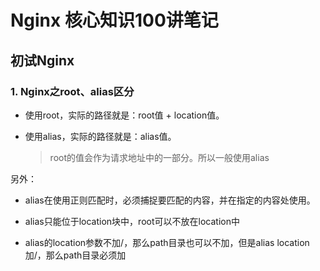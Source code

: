 # Nginx 核心知识100讲笔记

## 初试Nginx

### 1. Nginx之root、alias区分

- 使用root，实际的路径就是：root值 + location值。

- 使用alias，实际的路径就是：alias值。

  > root的值会作为请求地址中的一部分。所以一般使用alias

另外：

- alias在使用正则匹配时，必须捕捉要匹配的内容，并在指定的内容处使用。

- alias只能位于location块中，root可以不放在location中

- alias的location参数不加/，那么path目录也可以不加，但是alias location加/，那么path目录必须加

